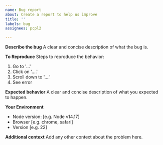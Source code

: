 ```yaml
---
name: Bug report
about: Create a report to help us improve
title: ''
labels: bug
assignees: pcpl2

---
```


**Describe the bug**
A clear and concise description of what the bug is.

**To Reproduce**
Steps to reproduce the behavior:
1. Go to '...'
2. Click on '....'
3. Scroll down to '....'
4. See error

**Expected behavior**
A clear and concise description of what you expected to happen.

**Your Environment**
 - Node version: [e.g. Node v14.17]
 - Browser [e.g. chrome, safari]
 - Version [e.g. 22]

**Additional context**
Add any other context about the problem here.
